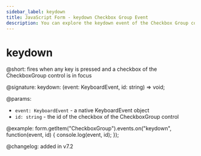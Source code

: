 ```yaml
---
sidebar_label: keydown 
title: JavaScript Form - keydown Checkbox Group Event 
description: You can explore the keydown event of the Checkbox Group control of Form in the documentation of the DHTMLX JavaScript UI library. Browse developer guides and API reference, try out code examples and live demos, and download a free 30-day evaluation version of DHTMLX Suite 7.
---
```


# keydown

@short: fires when any key is pressed and a checkbox of the CheckboxGroup control is in focus

@signature: keydown: (event: KeyboardEvent, id: string) => void;

@params:
- `event: KeyboardEvent` - a native KeyboardEvent object
- `id: string` - the id of the checkbox of the CheckboxGroup control

@example:
form.getItem("CheckboxGroup").events.on("keydown", function(event, id) {
    console.log(event, id);
});

@changelog: added in v7.2
